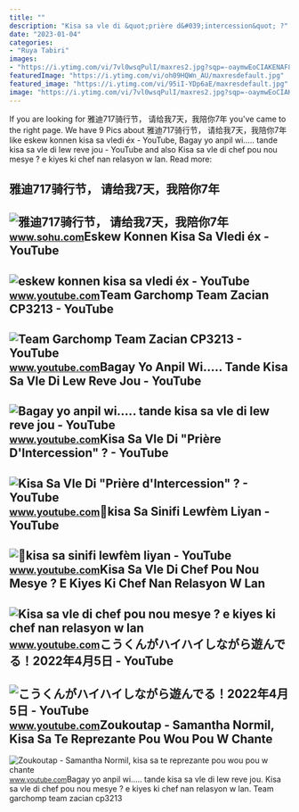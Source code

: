 ```yaml
---
title: ""
description: "Kisa sa vle di &quot;prière d&#039;intercession&quot; ?"
date: "2023-01-04"
categories:
- "Ruya Tabiri"
images:
- "https://i.ytimg.com/vi/7vl0wsqPulI/maxres2.jpg?sqp=-oaymwEoCIAKENAF8quKqQMcGADwAQH4Ac4FgAKACooCDAgAEAEYfyApKBMwDw==&amp;rs=AOn4CLBdBaSsOeZgwdQe0meCOu85ptx1Ww"
featuredImage: "https://i.ytimg.com/vi/oh09HQWn_AU/maxresdefault.jpg"
featured_image: "https://i.ytimg.com/vi/95iI-YDp6aE/maxresdefault.jpg"
image: "https://i.ytimg.com/vi/7vl0wsqPulI/maxres2.jpg?sqp=-oaymwEoCIAKENAF8quKqQMcGADwAQH4Ac4FgAKACooCDAgAEAEYfyApKBMwDw==&amp;rs=AOn4CLBdBaSsOeZgwdQe0meCOu85ptx1Ww"
---
```


If you are looking for 雅迪717骑行节， 请给我7天，我陪你7年 you've came to the right page. We have 9 Pics about 雅迪717骑行节， 请给我7天，我陪你7年 like eskew konnen kisa sa vledi éx - YouTube, Bagay yo anpil wi..... tande kisa sa vle di lew reve jou - YouTube and also Kisa sa vle di chef pou nou mesye ? e kiyes ki chef nan relasyon w lan. Read more:

雅迪717骑行节， 请给我7天，我陪你7年
---------------------

 ![雅迪717骑行节， 请给我7天，我陪你7年](http://5b0988e595225.cdn.sohucs.com/images/20180723/ca6257a0515f4a61aa671cd579087400.jpeg) <small>www.sohu.com</small>Eskew Konnen Kisa Sa Vledi éx - YouTube
---------------------------------------

 ![eskew konnen kisa sa vledi éx - YouTube](https://i.ytimg.com/vi/7TLoBlgqcAw/maxresdefault.jpg) <small>www.youtube.com</small>Team Garchomp Team Zacian CP3213 - YouTube
------------------------------------------

 ![Team Garchomp Team Zacian CP3213 - YouTube](https://i.ytimg.com/vi/HYLCwcE-Dgc/maxres2.jpg?sqp=-oaymwEoCIAKENAF8quKqQMcGADwAQH4AYwCgALgA4oCDAgAEAEYRSBHKGUwDw==&rs=AOn4CLC_ulBvmvqa2cf2uT56Qfk3FCYaDA) <small>www.youtube.com</small>Bagay Yo Anpil Wi..... Tande Kisa Sa Vle Di Lew Reve Jou - YouTube
------------------------------------------------------------------

 ![Bagay yo anpil wi..... tande kisa sa vle di lew reve jou - YouTube](https://i.ytimg.com/vi/95iI-YDp6aE/maxresdefault.jpg) <small>www.youtube.com</small>Kisa Sa Vle Di "Prière D'Intercession" ? - YouTube
--------------------------------------------------

 ![Kisa Sa Vle Di "Prière d'Intercession" ? - YouTube](https://i.ytimg.com/vi/3DYWvcONNiA/hqdefault.jpg) <small>www.youtube.com</small>🖕kisa Sa Sinifi Lewfèm Liyan - YouTube
--------------------------------------

 ![🖕kisa sa sinifi lewfèm liyan - YouTube](https://i.ytimg.com/vi/7vl0wsqPulI/maxres2.jpg?sqp=-oaymwEoCIAKENAF8quKqQMcGADwAQH4Ac4FgAKACooCDAgAEAEYfyApKBMwDw==&rs=AOn4CLBdBaSsOeZgwdQe0meCOu85ptx1Ww) <small>www.youtube.com</small>Kisa Sa Vle Di Chef Pou Nou Mesye ? E Kiyes Ki Chef Nan Relasyon W Lan
----------------------------------------------------------------------

 ![Kisa sa vle di chef pou nou mesye ? e kiyes ki chef nan relasyon w lan](https://i.ytimg.com/vi/P8-SxJ0630o/maxresdefault.jpg) <small>www.youtube.com</small>こうくんがハイハイしながら遊んでる！2022年4月5日 - YouTube
-------------------------------------

 ![こうくんがハイハイしながら遊んでる！2022年4月5日 - YouTube](https://i.ytimg.com/vi/H2fAEMesIjo/maxresdefault.jpg?sqp=-oaymwEmCIAKENAF8quKqQMa8AEB-AH-CYAC0AWKAgwIABABGGUgXyhTMA8=&rs=AOn4CLCJYSghky0o-ilndxvg6fCYAda1ug) <small>www.youtube.com</small>Zoukoutap - Samantha Normil, Kisa Sa Te Reprezante Pou Wou Pou W Chante
-----------------------------------------------------------------------

 ![Zoukoutap - Samantha Normil, kisa sa te reprezante pou wou pou w chante](https://i.ytimg.com/vi/oh09HQWn_AU/maxresdefault.jpg) <small>www.youtube.com</small>Bagay yo anpil wi..... tande kisa sa vle di lew reve jou. Kisa sa vle di chef pou nou mesye ? e kiyes ki chef nan relasyon w lan. Team garchomp team zacian cp3213
